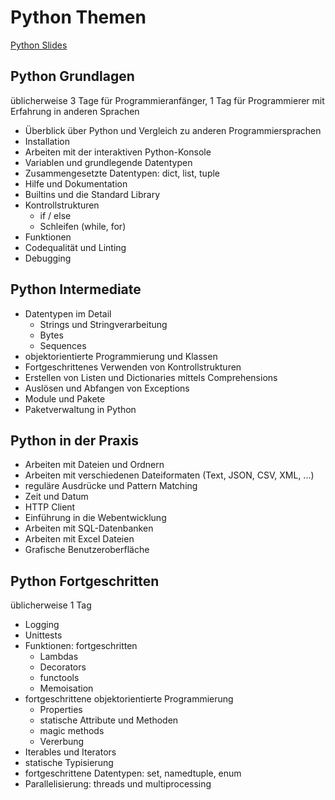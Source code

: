 # Python Themen

[Python Slides](./python-all-de.html)

## Python Grundlagen

üblicherweise 3 Tage für Programmieranfänger, 1 Tag für Programmierer mit Erfahrung in anderen Sprachen

- Überblick über Python und Vergleich zu anderen Programmiersprachen
- Installation
- Arbeiten mit der interaktiven Python-Konsole
- Variablen und grundlegende Datentypen
- Zusammengesetzte Datentypen: dict, list, tuple
- Hilfe und Dokumentation
- Builtins und die Standard Library
- Kontrollstrukturen
  - if / else
  - Schleifen (while, for)
- Funktionen
- Codequalität und Linting
- Debugging

## Python Intermediate

- Datentypen im Detail
  - Strings und Stringverarbeitung
  - Bytes
  - Sequences
- objektorientierte Programmierung und Klassen
- Fortgeschrittenes Verwenden von Kontrollstrukturen
- Erstellen von Listen und Dictionaries mittels Comprehensions
- Auslösen und Abfangen von Exceptions
- Module und Pakete
- Paketverwaltung in Python

## Python in der Praxis

- Arbeiten mit Dateien und Ordnern
- Arbeiten mit verschiedenen Dateiformaten (Text, JSON, CSV, XML, ...)
- reguläre Ausdrücke und Pattern Matching
- Zeit und Datum
- HTTP Client
- Einführung in die Webentwicklung
- Arbeiten mit SQL-Datenbanken
- Arbeiten mit Excel Dateien
- Grafische Benutzeroberfläche

## Python Fortgeschritten

üblicherweise 1 Tag

- Logging
- Unittests
- Funktionen: fortgeschritten
  - Lambdas
  - Decorators
  - functools
  - Memoisation
- fortgeschrittene objektorientierte Programmierung
  - Properties
  - statische Attribute und Methoden
  - magic methods
  - Vererbung
- Iterables und Iterators
- statische Typisierung
- fortgeschrittene Datentypen: set, namedtuple, enum
- Parallelisierung: threads und multiprocessing

